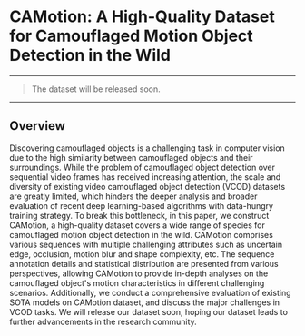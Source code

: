 # CAMotion: A High-Quality Dataset for Camouflaged Motion Object Detection in the Wild

------

> The dataset will be released soon.

------

## Overview

Discovering camouflaged objects is a challenging task in computer vision due to the high similarity between camouflaged objects and their surroundings. While the problem of camouflaged object detection over sequential video frames has received increasing attention, the scale and diversity of existing video camouflaged object detection (VCOD) datasets are greatly limited, which hinders the deeper analysis and broader evaluation of recent deep learning-based algorithms with data-hungry training strategy. To break this bottleneck, in this paper, we construct CAMotion, a high-quality dataset covers a wide range of species for camouflaged motion object detection in the wild. CAMotion comprises various sequences with multiple challenging attributes such as uncertain edge, occlusion, motion blur and shape complexity, etc. The sequence annotation details and statistical distribution are presented from various perspectives, allowing CAMotion to provide in-depth analyses on the camouflaged object's motion characteristics in different challenging scenarios. Additionally, we conduct a comprehensive evaluation of existing SOTA models on CAMotion dataset, and discuss the major challenges in VCOD tasks. We will release our dataset soon, hoping our dataset leads to further advancements in the research community.

